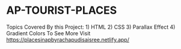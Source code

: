 # AP-TOURIST-PLACES
Topics Covered By this Project: 1) HTML
                                2) CSS
                                3) Parallax Effect
                                4) Gradient Colors
To See More Visit  https://placesinapbyrachapudisaisree.netlify.app/

